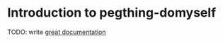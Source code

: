 # Introduction to pegthing-domyself

TODO: write [great documentation](http://jacobian.org/writing/what-to-write/)

